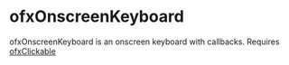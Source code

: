 # ofxOnscreenKeyboard

ofxOnscreenKeyboard is an onscreen keyboard with callbacks. Requires [ofxClickable](https://github.com/genekogan/ofxClickable)